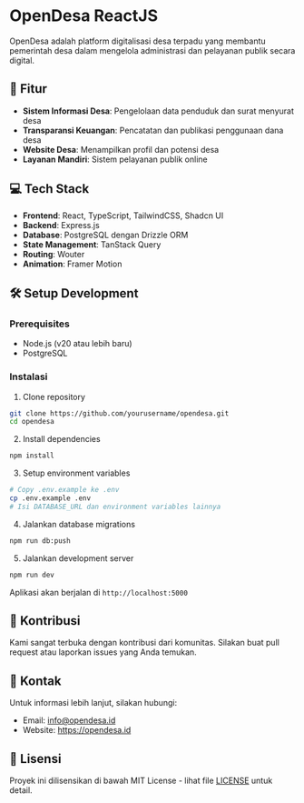 # OpenDesa ReactJS

OpenDesa adalah platform digitalisasi desa terpadu yang membantu pemerintah desa dalam mengelola administrasi dan pelayanan publik secara digital.

## 🚀 Fitur

- **Sistem Informasi Desa**: Pengelolaan data penduduk dan surat menyurat desa
- **Transparansi Keuangan**: Pencatatan dan publikasi penggunaan dana desa
- **Website Desa**: Menampilkan profil dan potensi desa
- **Layanan Mandiri**: Sistem pelayanan publik online

## 💻 Tech Stack

- **Frontend**: React, TypeScript, TailwindCSS, Shadcn UI
- **Backend**: Express.js
- **Database**: PostgreSQL dengan Drizzle ORM
- **State Management**: TanStack Query
- **Routing**: Wouter
- **Animation**: Framer Motion

## 🛠️ Setup Development

### Prerequisites

- Node.js (v20 atau lebih baru)
- PostgreSQL

### Instalasi

1. Clone repository
```bash
git clone https://github.com/yourusername/opendesa.git
cd opendesa
```

2. Install dependencies
```bash
npm install
```

3. Setup environment variables
```bash
# Copy .env.example ke .env
cp .env.example .env
# Isi DATABASE_URL dan environment variables lainnya
```

4. Jalankan database migrations
```bash
npm run db:push
```

5. Jalankan development server
```bash
npm run dev
```

Aplikasi akan berjalan di `http://localhost:5000`

## 📝 Kontribusi

Kami sangat terbuka dengan kontribusi dari komunitas. Silakan buat pull request atau laporkan issues yang Anda temukan.

## 📧 Kontak

Untuk informasi lebih lanjut, silakan hubungi:
- Email: info@opendesa.id
- Website: https://opendesa.id

## 📄 Lisensi

Proyek ini dilisensikan di bawah MIT License - lihat file [LICENSE](LICENSE) untuk detail.
